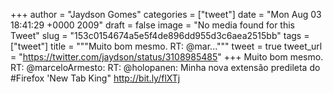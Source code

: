 
+++
author = "Jaydson Gomes"
categories = ["tweet"]
date = "Mon Aug 03 18:41:29 +0000 2009"
draft = false
image = "No media found for this Tweet"
slug = "153c0154674a5e5f4de896dd955d3c6aea2515bb"
tags = ["tweet"]
title = """Muito bom mesmo. RT: @mar..."""
tweet = true
tweet_url = "https://twitter.com/jaydson/status/3108985485"
+++
Muito bom mesmo. RT: @marceloArmesto: RT: @holopanen: Minha nova extensão predileta do #Firefox 'New Tab King" http://bit.ly/flXTj
